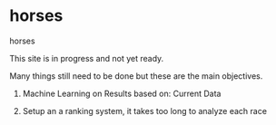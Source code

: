 # horses
horses

This site is in progress and not yet ready.

Many things still need to be done but these are the main objectives.

1) Machine Learning on Results based on:
Current Data

2) Setup an a ranking system, it takes too long to analyze each race
